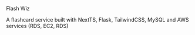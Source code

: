 Flash Wiz

A flashcard service built with NextTS, Flask, TailwindCSS, MySQL and AWS services (RDS, EC2, RDS)
